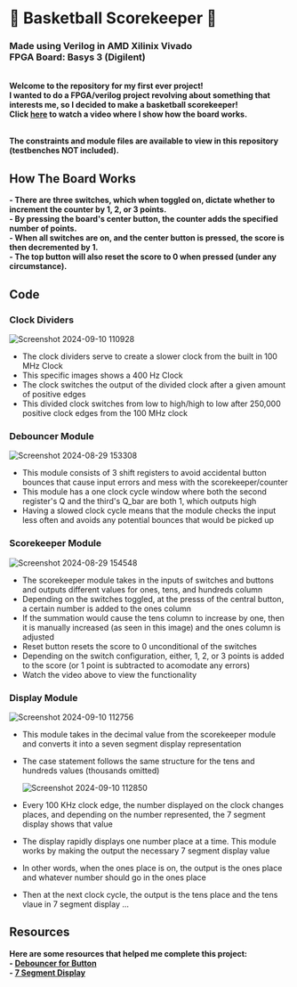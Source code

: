 <h1> 🏀 Basketball Scorekeeper 🏀</h1>
<h3>Made using Verilog in AMD Xilinix Vivado
<br/> FPGA Board: Basys 3 (Digilent)</h3>

<br/>
<b> Welcome to the repository for my first ever project!
<br/> I wanted to do a FPGA/verilog project revolving about something that interests me, so I decided to make a basketball scorekeeper!
<br/> Click
<a href="https://youtu.be/NJnX_LAqaFY">here</a>
to watch a video where I show how the board works.

<br/> The constraints and module files are available to view in this repository (testbenches NOT included).
</b>


<h2> How The Board Works </h2>
<b>
 - There are three switches, which when toggled on, dictate whether to increment the counter by 1, 2, or 3 points.
<br/> - By pressing the board's center button, the counter adds the specified number of points.
<br/> - When all switches are on, and the center button is pressed, the score is then decremented by 1.
<br/> - The top button will also reset the score to 0 when pressed (under any circumstance).
</b>

<h2> Code </h2>
<h3> Clock Dividers </h3>

![Screenshot 2024-09-10 110928](https://github.com/user-attachments/assets/3c954640-49c0-410a-b197-a8be0c4f1f88)

- The clock dividers serve to create a slower clock from the built in 100 MHz Clock
- This specific images shows a 400 Hz Clock
- The clock switches the output of the divided clock after a given amount of positive edges
- This divided clock switches from low to high/high to low after 250,000 positive clock edges from the 100 MHz clock

<h3> Debouncer Module</h3>

![Screenshot 2024-08-29 153308](https://github.com/user-attachments/assets/d6ef711d-8ba3-4678-bf1b-f8b4ed1c7f6b)


- This module consists of 3 shift registers to avoid accidental button bounces that cause input errors and mess with the scorekeeper/counter
- This module has a one clock cycle window where both the second register's Q and the third's Q_bar are both 1, which outputs high
- Having a slowed clock cycle means that the module checks the input less often and avoids any potential bounces that would be picked up

<h3> Scorekeeper Module</h3>

![Screenshot 2024-08-29 154548](https://github.com/user-attachments/assets/9acf148e-564d-4e13-ae56-4e017346b0f6)

- The scorekeeper module takes in the inputs of switches and buttons and outputs different values for ones, tens, and hundreds column
- Depending on the switches toggled, at the presss of the central button, a certain number is added to the ones column
- If the summation would cause the tens column to increase by one, then it is manually increased (as seen in this image) and the ones column is adjusted
- Reset button resets the score to 0 unconditional of the switches
- Depending on the switch configuration, either, 1, 2, or 3 points is added to the score (or 1 point is subtracted to acomodate any errors)
- Watch the video above to view the functionality 

<h3> Display Module</h3>

![Screenshot 2024-09-10 112756](https://github.com/user-attachments/assets/f8125762-67f1-4aed-82c7-de06f8de4887)

- This module takes in the decimal value from the scorekeeper module and converts it into a seven segment display representation
- The case statement follows the same structure for the tens and hundreds values (thousands omitted)

  ![Screenshot 2024-09-10 112850](https://github.com/user-attachments/assets/82c1bf2b-47c1-4d38-8e2d-58af6d243226)

- Every 100 KHz clock edge, the number displayed on the clock changes places, and depending on the number represented, the 7 segment display shows that value
- The display rapidly displays one number place at a time. This module works by making the output the necessary 7 segment display value
- In other words, when the ones place is on, the output is the ones place and whatever number should go in the ones place
- Then at the next clock cycle, the output is the tens place and the tens vlaue in 7 segment display ...


<h2> Resources </h2>
<b>
 Here are some resources that helped me complete this project: 
 <br/> - <a href="https://www.fpga4student.com/2017/04/simple-debouncing-verilog-code-for.html">Debouncer for Button</a>
 <br/> - <a href="https://www.youtube.com/watch?v=ORhWNj8li4E">7 Segment Display</a>
</b>
